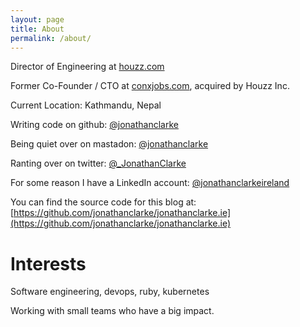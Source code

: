 ```yaml
---
layout: page
title: About
permalink: /about/
---
```


Director of Engineering at [houzz.com](https://houzz.com)

Former Co-Founder / CTO at [conxjobs.com](https://conx.co), acquired by Houzz Inc.

Current Location: Kathmandu, Nepal

Writing code on github: [@jonathanclarke](https://www.github.com/jonathanclarke)

Being quiet over on mastadon: [@jonathanclarke](https://mastodon.ie/@jonathanclarke)

Ranting over on twitter: [@_JonathanClarke](https://www.twitter.com/sean_o_cleirigh)

For some reason I have a LinkedIn account: [@jonathanclarkeireland](https://www.linkedin.com/in/jonathanclarkeireireland/)

You can find the source code for this blog at: [https://github.com/jonathanclarke/jonathanclarke.ie](https://github.com/jonathanclarke/jonathanclarke.ie)

# Interests

Software engineering, devops, ruby, kubernetes

Working with small teams who have a big impact.
